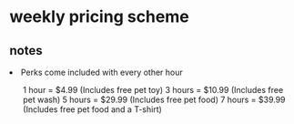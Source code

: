 <!DOCTYPE html>
<html>
    <head>
        <meta charset="utf-8">
        <title>HTML basics</title>
    </head>
    <body>
      <h1><strong> weekly pricing scheme</strong></h1>
      <h2>notes</h2>
      <li> Perks come included with every other hour </li>
        <ol> 1 hour = $4.99 (Includes free pet toy)
             3 hours = $10.99 (Includes free pet wash)
             5 hours = $29.99 (Includes free pet food)
             7 hours = $39.99 (Includes free pet food and a T-shirt)
          </body>
</html>

